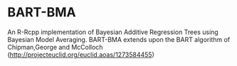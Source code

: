 # BART-BMA
An R-Rcpp implementation of Bayesian Additive Regression Trees using Bayesian Model Averaging. BART-BMA extends upon the BART algorithm of Chipman,George and McColloch (http://projecteuclid.org/euclid.aoas/1273584455)
 
